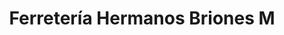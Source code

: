 ---
title: "Ferretería Hermanos Briones M"
url: /granada/ferreteria-hermanos-briones-m/
shop: Eisenwaren
---